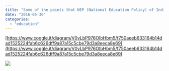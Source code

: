 ```yaml
---
title: "Some of the points that NEP (National Education Policy) of India should have."
date: "2016-05-30"
categories: 
  - "education"
---
```


[https://www.coggle.it/diagram/V0vLbP976OIbHbm5/f750aeeb633164b14dad1525224fab6c626dff9a87a15c5cbe79d3a8eeca8e69](https://www.coggle.it/diagram/V0vLbP976OIbHbm5/f750aeeb633164b14dad1525224fab6c626dff9a87a15c5cbe79d3a8eeca8e69)  

[![](https://iambrainstorming.files.wordpress.com/2016/05/af356-nep.png?w=300)](https://iambrainstorming.files.wordpress.com/2016/05/af356-nep.png)
